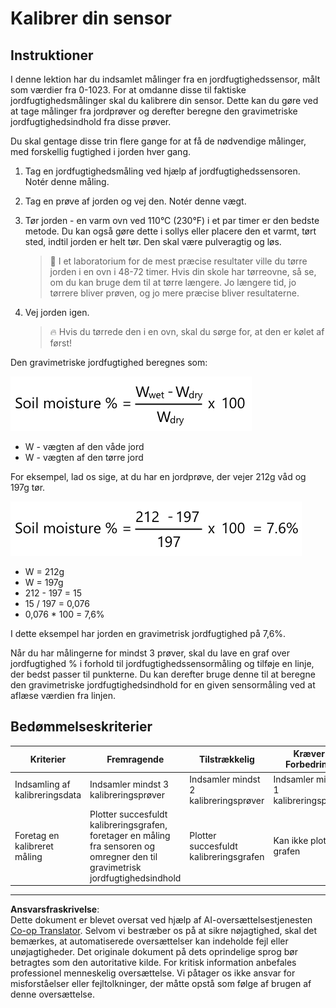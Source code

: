 <!--
CO_OP_TRANSLATOR_METADATA:
{
  "original_hash": "506d21b544d5de47406c89ad496a21cd",
  "translation_date": "2025-08-27T22:28:14+00:00",
  "source_file": "2-farm/lessons/2-detect-soil-moisture/assignment.md",
  "language_code": "da"
}
-->
# Kalibrer din sensor

## Instruktioner

I denne lektion har du indsamlet målinger fra en jordfugtighedssensor, målt som værdier fra 0-1023. For at omdanne disse til faktiske jordfugtighedsmålinger skal du kalibrere din sensor. Dette kan du gøre ved at tage målinger fra jordprøver og derefter beregne den gravimetriske jordfugtighedsindhold fra disse prøver.

Du skal gentage disse trin flere gange for at få de nødvendige målinger, med forskellig fugtighed i jorden hver gang.

1. Tag en jordfugtighedsmåling ved hjælp af jordfugtighedssensoren. Notér denne måling.

1. Tag en prøve af jorden og vej den. Notér denne vægt.

1. Tør jorden - en varm ovn ved 110°C (230°F) i et par timer er den bedste metode. Du kan også gøre dette i sollys eller placere den et varmt, tørt sted, indtil jorden er helt tør. Den skal være pulveragtig og løs.

    > 💁 I et laboratorium for de mest præcise resultater ville du tørre jorden i en ovn i 48-72 timer. Hvis din skole har tørreovne, så se, om du kan bruge dem til at tørre længere. Jo længere tid, jo tørrere bliver prøven, og jo mere præcise bliver resultaterne.

1. Vej jorden igen.

    > 🔥 Hvis du tørrede den i en ovn, skal du sørge for, at den er kølet af først!

Den gravimetriske jordfugtighed beregnes som:

![jordfugtighed % er vægt våd minus vægt tør, divideret med vægt tør, gange 100](../../../../../translated_images/gsm-calculation.6da38c6201eec14e7573bb2647aa18892883193553d23c9d77e5dc681522dfb2.da.png)

* W - vægten af den våde jord
* W - vægten af den tørre jord

For eksempel, lad os sige, at du har en jordprøve, der vejer 212g våd og 197g tør.

![Beregningen udfyldt](../../../../../translated_images/gsm-calculation-example.99f9803b4f29e97668e7c15412136c0c399ab12dbba0b89596fdae9d8aedb6fb.da.png)

* W = 212g
* W = 197g
* 212 - 197 = 15
* 15 / 197 = 0,076
* 0,076 * 100 = 7,6%

I dette eksempel har jorden en gravimetrisk jordfugtighed på 7,6%.

Når du har målingerne for mindst 3 prøver, skal du lave en graf over jordfugtighed % i forhold til jordfugtighedssensormåling og tilføje en linje, der bedst passer til punkterne. Du kan derefter bruge denne til at beregne den gravimetriske jordfugtighedsindhold for en given sensormåling ved at aflæse værdien fra linjen.

## Bedømmelseskriterier

| Kriterier | Fremragende | Tilstrækkelig | Kræver Forbedring |
| --------- | ----------- | ------------- | ----------------- |
| Indsamling af kalibreringsdata | Indsamler mindst 3 kalibreringsprøver | Indsamler mindst 2 kalibreringsprøver | Indsamler mindst 1 kalibreringsprøve |
| Foretag en kalibreret måling | Plotter succesfuldt kalibreringsgrafen, foretager en måling fra sensoren og omregner den til gravimetrisk jordfugtighedsindhold | Plotter succesfuldt kalibreringsgrafen | Kan ikke plotte grafen |

---

**Ansvarsfraskrivelse**:  
Dette dokument er blevet oversat ved hjælp af AI-oversættelsestjenesten [Co-op Translator](https://github.com/Azure/co-op-translator). Selvom vi bestræber os på at sikre nøjagtighed, skal det bemærkes, at automatiserede oversættelser kan indeholde fejl eller unøjagtigheder. Det originale dokument på dets oprindelige sprog bør betragtes som den autoritative kilde. For kritisk information anbefales professionel menneskelig oversættelse. Vi påtager os ikke ansvar for misforståelser eller fejltolkninger, der måtte opstå som følge af brugen af denne oversættelse.
